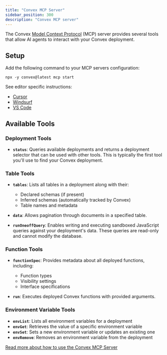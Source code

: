 ```yaml
---
title: "Convex MCP Server"
sidebar_position: 300
description: "Convex MCP server"
---
```


The Convex
[Model Context Protocol](https://docs.cursor.com/context/model-context-protocol)
(MCP) server provides several tools that allow AI agents to interact with your
Convex deployment.

## Setup

Add the following command to your MCP servers configuration:

`npx -y convex@latest mcp start`

See editor specific instructions:

- [Cursor](/ai/using-cursor.mdx#setup-the-convex-mcp-server)
- [Windsurf](/ai/using-windsurf.mdx#setup-the-convex-mcp-server)
- [VS Code](/ai/using-github-copilot.mdx#setup-the-convex-mcp-server)

## Available Tools

### Deployment Tools

- **`status`**: Queries available deployments and returns a deployment selector
  that can be used with other tools. This is typically the first tool you'll use
  to find your Convex deployment.

### Table Tools

- **`tables`**: Lists all tables in a deployment along with their:

  - Declared schemas (if present)
  - Inferred schemas (automatically tracked by Convex)
  - Table names and metadata

- **`data`**: Allows pagination through documents in a specified table.

- **`runOneoffQuery`**: Enables writing and executing sandboxed JavaScript
  queries against your deployment's data. These queries are read-only and cannot
  modify the database.

### Function Tools

- **`functionSpec`**: Provides metadata about all deployed functions, including:

  - Function types
  - Visibility settings
  - Interface specifications

- **`run`**: Executes deployed Convex functions with provided arguments.

### Environment Variable Tools

- **`envList`**: Lists all environment variables for a deployment
- **`envGet`**: Retrieves the value of a specific environment variable
- **`envSet`**: Sets a new environment variable or updates an existing one
- **`envRemove`**: Removes an environment variable from the deployment

[Read more about how to use the Convex MCP Server](https://stack.convex.dev/convex-mcp-server)
